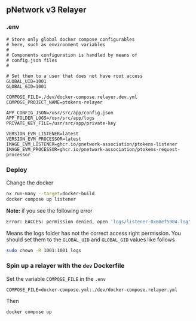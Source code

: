 ## pNetwork v3 Relayer

### .env

```env
# Store only global docker compose configurables
# here, such as environment variables
#
# Components configuration is handled by means of
# config.json files
#

# Set them to a user that does not have root access
GLOBAL_UID=1001
GLOBAL_GID=1001

COMPOSE_FILE=./dev/docker-compose.relayer.dev.yml
COMPOSE_PROJECT_NAME=ptokens-relayer

APP_CONFIG_JSON=/usr/src/app/config.json
APP_FOLDER_LOGS=/usr/src/app/logs
PRIVATE_KEY_FILE=/usr/src/app/private-key

VERSION_EVM_LISTENER=latest
VERSION_EVM_PROCESSOR=latest
IMAGE_EVM_LISTENER=ghcr.io/pnetwork-association/ptokens-listener
IMAGE_EVM_PROCESSOR=ghcr.io/pnetwork-association/ptokens-request-processor
```

### Deploy

Change the docker

```bash
nx run-many --target=docker-build
docker compose up listener
```

**Note:** if you see the following error

```bash
Error: EACCES: permission denied, open 'logs/listener-0x60ef5904.log'
```

Means the logs folder has not the correct access right permission.
You should set them to the `GLOBAL_UID` and `GLOBAL_GID` values like follows

```bash
sudo chown -R 1001:1001 logs
```

### Spin up a relayer with the `dev` Dockerfile

Set the variable `COMPOSE_FILE` in the `.env`

```env
COMPOSE_FILE=docker-compose.yml:./dev/docker-compose.relayer.yml
```

Then

```bash
docker compose up
```
